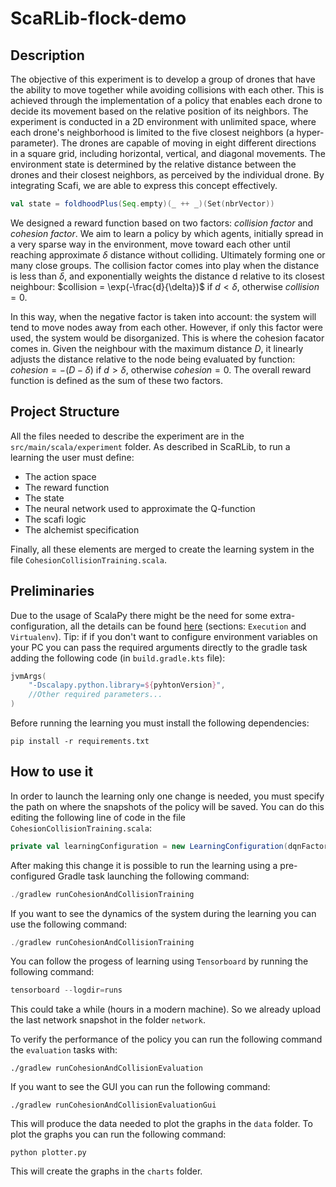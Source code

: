 # ScaRLib-flock-demo

## Description

The objective of this experiment is to develop a group of drones that have the ability to move together while avoiding collisions with each other. This is achieved through the implementation of a policy that enables each drone to decide its movement based on the relative position of its neighbors. The experiment is conducted in a 2D environment with unlimited space, where each drone's neighborhood is limited to the five closest neighbors (a hyper-parameter). The drones are capable of moving in eight different directions in a square grid, including horizontal, vertical, and diagonal movements. The environment state is determined by the relative distance between the drones and their closest neighbors, as perceived by the individual drone. By integrating Scafi, we are able to express this concept effectively.
```scala
val state = foldhoodPlus(Seq.empty)(_ ++ _)(Set(nbrVector))
``` 
We designed a reward function based on two factors: *collision factor* and *cohesion factor*. We aim to learn a policy by which agents, initially spread in a very sparse way in the environment, move toward each other until reaching approximate $\delta$ distance without colliding. Ultimately forming one or many close groups. The collision factor comes into play when the distance is less than $\delta$, and exponentially weights the distance d relative to its closest neighbour: $collision = \exp(-\frac{d}{\delta})$ if $d < \delta$, otherwise $collision = 0$.

In this way, when the negative factor is taken into account: the system will tend to move nodes away from each other. However, if only this factor were used, the system would be disorganized. This is where the cohesion facator comes in. Given the neighbour with the maximum distance $D$, it linearly adjusts the distance relative to the node being evaluated by function: $cohesion = -(D-\delta)$ if $d > \delta$, otherwise $cohesion = 0$. The overall reward function is defined as the sum of these two factors.

## Project Structure

All the files needed to describe the experiment are in the `src/main/scala/experiment` folder. As described in ScaRLib, to run a learning the user must define: 
- The action space
- The reward function
- The state
- The neural network used to approximate the Q-function
- The scafi logic
- The alchemist specification

Finally, all these elements are merged to create the learning system in the file `CohesionCollisionTraining.scala`.

## Preliminaries 

Due to the usage of ScalaPy there might be the need for some extra-configuration, all the details can be found [here](https://scalapy.dev/docs/) (sections: `Execution` and `Virtualenv`). Tip: if if you don't want to configure environment variables on your PC you can pass the required arguments directly to the gradle task adding the following code (in `build.gradle.kts` file):
```kotlin
jvmArgs(
    "-Dscalapy.python.library=${pyhtonVersion}",
    //Other required parameters...
)
```
Before running the learning you must install the following dependencies:
```shell
pip install -r requirements.txt
```

## How to use it 

In order to launch the learning only one change is needed, you must specify the path on where the snapshots of the policy will be saved. You can do this editing the following line of code in the file `CohesionCollisionTraining.scala`:
```scala
private val learningConfiguration = new LearningConfiguration(dqnFactory = new NNFactory, snapshotPath = "path-to-snapshot-folder")
```
After making this change it is possible to run the learning using a pre-configured Gradle task launching the following command:
```powershell
./gradlew runCohesionAndCollisionTraining
```
If you want to see the dynamics of the system during the learning you can use the following command:
```powershell
./gradlew runCohesionAndCollisionTraining
```
You can follow the progess of learning using `Tensorboard` by running the following command:
```powershell
tensorboard --logdir=runs
```
This could take a while (hours in a modern machine). So we already upload the last network snapshot in the folder `network`.

To verify the performance of the policy you can run the following command the `evaluation` tasks with:
```aidl
./gradlew runCohesionAndCollisionEvaluation
```
If you want to see the GUI you can run the following command:
```aidl
./gradlew runCohesionAndCollisionEvaluationGui
```
This will produce the data needed to plot the graphs in the `data` folder. 
To plot the graphs you can run the following command:
```aidl
python plotter.py
```
This will create the graphs in the `charts` folder.